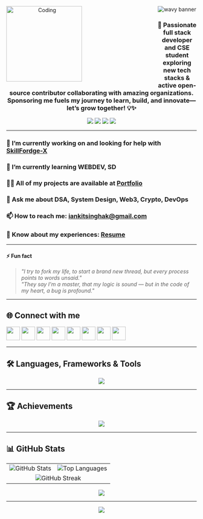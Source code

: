 <!-- Wavy Banner -->
<p align="center">
  <img src="https://capsule-render.vercel.app/api?type=waving&color=0:00C9A7,100:FFB86C&height=200&section=header&text=Hi%20👋,%20I'm%20ANKIT%20SINGH&fontSize=40&fontAlignY=35&desc=🚀%20Full%20Stack%20Developer%20%7C%20CSE%20Student%20%7C%20Open%20Source%20Contributor&descSize=22&descAlign=50" alt="wavy banner"/>

  <img src="[https://media.giphy.com/media/qgQUggAC3Pfv687qPC/giphy.gif](https://media3.giphy.com/media/v1.Y2lkPTc5MGI3NjExOGl6OWQ3aDh6Z2FicmluOHUydmVpczB0MHc1MnhrZG9iY3M5ZzNjdyZlcD12MV9pbnRlcm5hbF9naWZfYnlfaWQmY3Q9Zw/WtTnAfZn6aVJfBzlN3/giphy.gif)" alt="Coding" width="200" style="float:left; margin-right: 200px;" />
</p>

<h3 align="center">🚀 Passionate full stack developer and CSE student exploring new tech stacks & active open-source contributor collaborating with amazing organizations. Sponsoring me fuels my journey to learn, build, and innovate—let’s grow together! 💡✨</h3>

<p align="center">
  <!-- Example: Insert your own WakaTime badge if available -->
  <!-- <img src="https://wakatime.com/badge/user/your-wakatime-id.svg" alt="WakaTime Badge"/> -->
</p>

<p align="center">
  <a href="https://twitter.com/Iankitsinghak"><img src="https://img.shields.io/twitter/follow/Iankitsinghak?logo=twitter&style=for-the-badge" /></a>
  <a href="https://www.linkedin.com/in/iankitsinghak"><img src="https://img.shields.io/badge/LinkedIn-iankitsinghak-blue?style=for-the-badge&logo=linkedin" /></a>
  <a href="https://www.buymeacoffee.com/iankitsinghak"><img src="https://img.shields.io/badge/Buy%20Me%20a%20Coffee-yellow?style=for-the-badge&logo=buy-me-a-coffee" /></a>
  <a href="https://ko-fi.com/iankitsinghak"><img src="https://img.shields.io/badge/Ko--fi-iankitsinghak-FF5E5B?style=for-the-badge&logo=ko-fi" /></a>
</p>

---

### 🔭 I’m currently working on and looking for help with [SkillFordge-X](https://github.com/Iankitsinghak/Skillfordge-X)

### 🌱 I’m currently learning **WEBDEV, SD**

### 👨‍💻 All of my projects are available at [Portfolio](https://iankitsinghak.github.io/akankit.portfolio/)

### 💬 Ask me about **DSA, System Design, Web3, Crypto, DevOps**

### 📫 How to reach me: **iankitsinghak@gmail.com**

### 📄 Know about my experiences: [Resume](https://drive.google.com/file/d/1OMYD_Tag1aUcaehZsmApI941fVguVOhu/view?usp=drivesdk)

---

#### ⚡ **Fun fact**
> _"I try to fork my life, to start a brand new thread, but every process points to words unsaid."_  
> _"They say I'm a master, that my logic is sound — but in the code of my heart, a bug is profound."_

---

## 🌐 Connect with me

<p align="left">
  <a href="https://github.com/Iankitsinghak"><img src="https://raw.githubusercontent.com/rahuldkjain/github-profile-readme-generator/master/src/images/icons/Social/devto.svg" width="36" height="36"/></a>
  <a href="https://x.com/I_AK_Ankit291"><img src="https://raw.githubusercontent.com/rahuldkjain/github-profile-readme-generator/master/src/images/icons/Social/twitter.svg" width="36" height="36"/></a>
  <a href="https://www.linkedin.com/in/ankit-singh-5937a4324/"><img src="https://raw.githubusercontent.com/rahuldkjain/github-profile-readme-generator/master/src/images/icons/Social/linked-in-alt.svg" width="36" height="36"/></a>
  <a href="https://www.instagram.com/ankit__singh__ak"><img src="https://raw.githubusercontent.com/rahuldkjain/github-profile-readme-generator/master/src/images/icons/Social/instagram.svg" width="36" height="36"/></a>
  <a href="https://www.codechef.com/users/iankitsinghak"><img src="https://cdn.jsdelivr.net/npm/simple-icons@3.1.0/icons/codechef.svg" width="36" height="36"/></a>
  <a href="https://www.hackerrank.com/profile/iankitsinghak"><img src="https://raw.githubusercontent.com/rahuldkjain/github-profile-readme-generator/master/src/images/icons/Social/hackerrank.svg" width="36" height="36"/></a>
  <a href="https://codeforces.com/profile/Iankitsinghak"><img src="https://raw.githubusercontent.com/rahuldkjain/github-profile-readme-generator/master/src/images/icons/Social/codeforces.svg" width="36" height="36"/></a>
  <a href="https://leetcode.com/u/akankit404/"><img src="https://raw.githubusercontent.com/rahuldkjain/github-profile-readme-generator/master/src/images/icons/Social/leet-code.svg" width="36" height="36"/></a>
</p>

---

## 🛠️ Languages, Frameworks & Tools

<p align="center">
  <img src="https://skillicons.dev/icons?i=js,ts,react,angular,nodejs,express,python,django,flask,cpp,cs,go,java,kotlin,html,css,sass,tailwind,bootstrap,postgres,mysql,mongodb,graphql,aws,azure,docker,kubernetes,jenkins,git,figma,blender,postman,firebase,pytorch,flutter,nginx" />
</p>

---

## 🏆 Achievements

<p align="center">
  <img src="https://github-profile-trophy.vercel.app/?username=Iankitsinghak&theme=gruvbox&no-frame=false&no-bg=false&margin-w=4" />
</p>

---

## 📊 GitHub Stats

<table align="center">
  <tr>
    <td align="center">
      <img src="https://github-readme-stats.vercel.app/api?username=Iankitsinghak&show_icons=true&theme=react&hide_border=true" alt="GitHub Stats" />
    </td>
    <td align="center">
      <img src="https://github-readme-stats.vercel.app/api/top-langs/?username=Iankitsinghak&layout=compact&theme=react&hide_border=true" alt="Top Languages" />
    </td>
  </tr>
  <tr>
    <td colspan="2" align="center">
      <img src="https://github-readme-streak-stats.herokuapp.com/?user=Iankitsinghak&theme=react&hide_border=true" alt="GitHub Streak" />
    </td>
  </tr>
</table>

<p align="center">
  <img src="https://github-contributor-stats.vercel.app/api?username=Iankitsinghak&limit=5&theme=panda&combine_all_yearly_contributions=true"/>
</p>

---

<p align="center">
  <img src="https://capsule-render.vercel.app/api?type=waving&color=FFB86C,00C9A7&height=120&section=footer"/>
</p>
